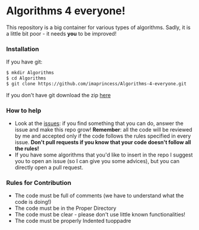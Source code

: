 # Algorithms 4 everyone!

This repository is a big container for various types of algorithms. 
Sadly, it is a little bit poor - it needs **you** to be improved!

### Installation

If you have git:
```sh
$ mkdir Algorithms
$ cd Algorithms
$ git clone https://github.com/imaprincess/Algorithms-4-everyone.git
```

If you don't have git download the zip [here](https://github.com/imaprincess/Algorithms-4-everyone/archive/master.zip)

### How to help

- Look at the [issues](https://github.com/imaprincess/Algorithms-4-everyone/issues): if you find something that you can do, answer the issue and make this repo grow! **Remember**: all the code will be reviewed by me and accepted only if the code follows the rules specified in every issue. **Don't pull requests if you know that your code doesn't follow all the rules!**
- If you have some algorithms that you'd like to insert in the repo I suggest you to open an issue (so I can give you some advices), but you can directly open a pull request. 

### Rules for Contribution 

- The code must be full of comments (we have to understand what the code is doing!)
- The code must be in the Proper Directory 
- The code must be clear - please don't use little known functionalities!
- The code must be properly Indented
tuoppadre
